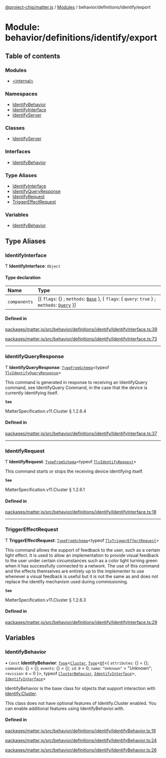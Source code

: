 [@project-chip/matter.js](../README.md) / [Modules](../modules.md) / behavior/definitions/identify/export

# Module: behavior/definitions/identify/export

## Table of contents

### Modules

- [\<internal\>](behavior_definitions_identify_export._internal_.md)

### Namespaces

- [IdentifyBehavior](behavior_definitions_identify_export.IdentifyBehavior.md)
- [IdentifyInterface](behavior_definitions_identify_export.IdentifyInterface.md)
- [IdentifyServer](behavior_definitions_identify_export.IdentifyServer.md)

### Classes

- [IdentifyServer](../classes/behavior_definitions_identify_export.IdentifyServer-1.md)

### Interfaces

- [IdentifyBehavior](../interfaces/behavior_definitions_identify_export.IdentifyBehavior-1.md)

### Type Aliases

- [IdentifyInterface](behavior_definitions_identify_export.md#identifyinterface)
- [IdentifyQueryResponse](behavior_definitions_identify_export.md#identifyqueryresponse)
- [IdentifyRequest](behavior_definitions_identify_export.md#identifyrequest)
- [TriggerEffectRequest](behavior_definitions_identify_export.md#triggereffectrequest)

### Variables

- [IdentifyBehavior](behavior_definitions_identify_export.md#identifybehavior)

## Type Aliases

### IdentifyInterface

Ƭ **IdentifyInterface**: `Object`

#### Type declaration

| Name | Type |
| :------ | :------ |
| `components` | [\{ `flags`: {} ; `methods`: [`Base`](../interfaces/behavior_definitions_identify_export.IdentifyInterface.Base.md)  }, \{ `flags`: \{ `query`: ``true``  } ; `methods`: [`Query`](../interfaces/behavior_definitions_identify_export.IdentifyInterface.Query.md)  }] |

#### Defined in

[packages/matter.js/src/behavior/definitions/identify/IdentifyInterface.ts:39](https://github.com/project-chip/matter.js/blob/5f71eedebdb9fa54338bde320c311bb359b7455d/packages/matter.js/src/behavior/definitions/identify/IdentifyInterface.ts#L39)

[packages/matter.js/src/behavior/definitions/identify/IdentifyInterface.ts:73](https://github.com/project-chip/matter.js/blob/5f71eedebdb9fa54338bde320c311bb359b7455d/packages/matter.js/src/behavior/definitions/identify/IdentifyInterface.ts#L73)

___

### IdentifyQueryResponse

Ƭ **IdentifyQueryResponse**: [`TypeFromSchema`](tlv_export.md#typefromschema)\<typeof [`TlvIdentifyQueryResponse`](cluster_export.Identify.md#tlvidentifyqueryresponse)\>

This command is generated in response to receiving an IdentifyQuery command, see IdentifyQuery Command, in the case
that the device is currently identifying itself.

**`See`**

MatterSpecification.v11.Cluster § 1.2.6.4

#### Defined in

[packages/matter.js/src/behavior/definitions/identify/IdentifyInterface.ts:37](https://github.com/project-chip/matter.js/blob/5f71eedebdb9fa54338bde320c311bb359b7455d/packages/matter.js/src/behavior/definitions/identify/IdentifyInterface.ts#L37)

___

### IdentifyRequest

Ƭ **IdentifyRequest**: [`TypeFromSchema`](tlv_export.md#typefromschema)\<typeof [`TlvIdentifyRequest`](cluster_export.Identify.md#tlvidentifyrequest)\>

This command starts or stops the receiving device identifying itself.

**`See`**

MatterSpecification.v11.Cluster § 1.2.6.1

#### Defined in

[packages/matter.js/src/behavior/definitions/identify/IdentifyInterface.ts:18](https://github.com/project-chip/matter.js/blob/5f71eedebdb9fa54338bde320c311bb359b7455d/packages/matter.js/src/behavior/definitions/identify/IdentifyInterface.ts#L18)

___

### TriggerEffectRequest

Ƭ **TriggerEffectRequest**: [`TypeFromSchema`](tlv_export.md#typefromschema)\<typeof [`TlvTriggerEffectRequest`](cluster_export.Identify.md#tlvtriggereffectrequest)\>

This command allows the support of feedback to the user, such as a certain light effect. It is used to allow an
implementation to provide visual feedback to the user under certain circumstances such as a color light turning
green when it has successfully connected to a network. The use of this command and the effects themselves are
entirely up to the implementer to use whenever a visual feedback is useful but it is not the same as and does not
replace the identify mechanism used during commissioning.

**`See`**

MatterSpecification.v11.Cluster § 1.2.6.3

#### Defined in

[packages/matter.js/src/behavior/definitions/identify/IdentifyInterface.ts:29](https://github.com/project-chip/matter.js/blob/5f71eedebdb9fa54338bde320c311bb359b7455d/packages/matter.js/src/behavior/definitions/identify/IdentifyInterface.ts#L29)

## Variables

### IdentifyBehavior

• `Const` **IdentifyBehavior**: [`Type`](../interfaces/behavior_cluster_export.ClusterBehavior.Type.md)\<[`Cluster`](../interfaces/cluster_export.Identify.Cluster.md), [`Type`](../interfaces/behavior_cluster_export.ClusterBehavior.Type.md)\<[`Of`](../interfaces/cluster_export.ClusterType.Of.md)\<\{ `attributes`: {} = \{}; `commands`: {} = \{}; `events`: {} = \{}; `id`: ``0`` = 0; `name`: ``"Unknown"`` = "Unknown"; `revision`: ``0`` = 0 }\>, typeof [`ClusterBehavior`](behavior_cluster_export.ClusterBehavior.md), [`IdentifyInterface`](behavior_definitions_identify_export.md#identifyinterface)\>, [`IdentifyInterface`](behavior_definitions_identify_export.md#identifyinterface)\>

IdentifyBehavior is the base class for objects that support interaction with [Identify.Cluster](cluster_export.Identify.md#cluster).

This class does not have optional features of Identify.Cluster enabled. You can enable additional features using
IdentifyBehavior.with.

#### Defined in

[packages/matter.js/src/behavior/definitions/identify/IdentifyBehavior.ts:19](https://github.com/project-chip/matter.js/blob/5f71eedebdb9fa54338bde320c311bb359b7455d/packages/matter.js/src/behavior/definitions/identify/IdentifyBehavior.ts#L19)

[packages/matter.js/src/behavior/definitions/identify/IdentifyBehavior.ts:24](https://github.com/project-chip/matter.js/blob/5f71eedebdb9fa54338bde320c311bb359b7455d/packages/matter.js/src/behavior/definitions/identify/IdentifyBehavior.ts#L24)

[packages/matter.js/src/behavior/definitions/identify/IdentifyBehavior.ts:26](https://github.com/project-chip/matter.js/blob/5f71eedebdb9fa54338bde320c311bb359b7455d/packages/matter.js/src/behavior/definitions/identify/IdentifyBehavior.ts#L26)
